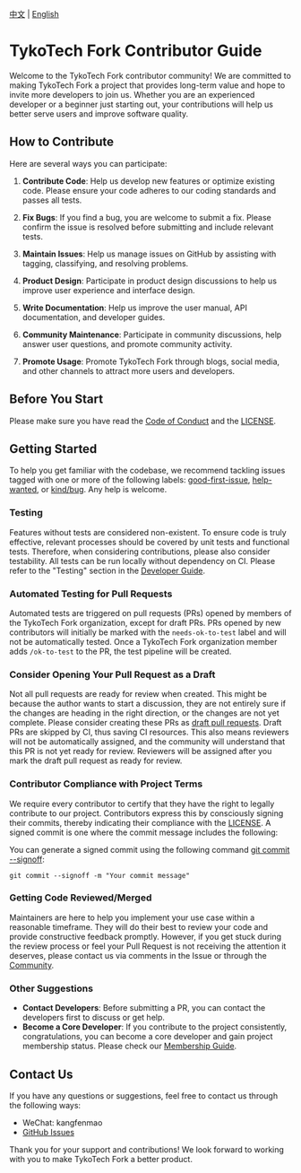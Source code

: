 [中文](./docs/CONTRIBUTING.zh.md) | [English](./CONTRIBUTING.md)

# TykoTech Fork Contributor Guide

Welcome to the TykoTech Fork contributor community! We are committed to making
TykoTech Fork a project that provides long-term value and hope to invite more
developers to join us. Whether you are an experienced developer or a beginner
just starting out, your contributions will help us better serve users and
improve software quality.

## How to Contribute

Here are several ways you can participate:

1. **Contribute Code**: Help us develop new features or optimize existing code.
   Please ensure your code adheres to our coding standards and passes all tests.

2. **Fix Bugs**: If you find a bug, you are welcome to submit a fix. Please
   confirm the issue is resolved before submitting and include relevant tests.

3. **Maintain Issues**: Help us manage issues on GitHub by assisting with
   tagging, classifying, and resolving problems.

4. **Product Design**: Participate in product design discussions to help us
   improve user experience and interface design.

5. **Write Documentation**: Help us improve the user manual, API documentation,
   and developer guides.

6. **Community Maintenance**: Participate in community discussions, help answer
   user questions, and promote community activity.

7. **Promote Usage**: Promote TykoTech Fork through blogs, social media, and
   other channels to attract more users and developers.

## Before You Start

Please make sure you have read the [Code of Conduct](CODE_OF_CONDUCT.md) and the
[LICENSE](LICENSE).

## Getting Started

To help you get familiar with the codebase, we recommend tackling issues tagged
with one or more of the following labels:
[good-first-issue](https://github.com/TykoTech/TykoTech-Fork/labels/good%20first%20issue),
[help-wanted](https://github.com/TykoTech/TykoTech-Fork/labels/help%20wanted),
or [kind/bug](https://github.com/TykoTech/TykoTech-Fork/labels/kind%2Fbug). Any
help is welcome.

### Testing

Features without tests are considered non-existent. To ensure code is truly
effective, relevant processes should be covered by unit tests and functional
tests. Therefore, when considering contributions, please also consider
testability. All tests can be run locally without dependency on CI. Please refer
to the "Testing" section in the [Developer Guide](docs/dev.md).

### Automated Testing for Pull Requests

Automated tests are triggered on pull requests (PRs) opened by members of the
TykoTech Fork organization, except for draft PRs. PRs opened by new contributors
will initially be marked with the `needs-ok-to-test` label and will not be
automatically tested. Once a TykoTech Fork organization member adds
`/ok-to-test` to the PR, the test pipeline will be created.

### Consider Opening Your Pull Request as a Draft

Not all pull requests are ready for review when created. This might be because
the author wants to start a discussion, they are not entirely sure if the
changes are heading in the right direction, or the changes are not yet complete.
Please consider creating these PRs as
[draft pull requests](https://github.blog/2019-02-14-introducing-draft-pull-requests/).
Draft PRs are skipped by CI, thus saving CI resources. This also means reviewers
will not be automatically assigned, and the community will understand that this
PR is not yet ready for review. Reviewers will be assigned after you mark the
draft pull request as ready for review.

### Contributor Compliance with Project Terms

We require every contributor to certify that they have the right to legally
contribute to our project. Contributors express this by consciously signing
their commits, thereby indicating their compliance with the [LICENSE](LICENSE).
A signed commit is one where the commit message includes the following:

You can generate a signed commit using the following command
[git commit --signoff](https://git-scm.com/docs/git-commit#Documentation/git-commit.txt---signoff):

```
git commit --signoff -m "Your commit message"
```

### Getting Code Reviewed/Merged

Maintainers are here to help you implement your use case within a reasonable
timeframe. They will do their best to review your code and provide constructive
feedback promptly. However, if you get stuck during the review process or feel
your Pull Request is not receiving the attention it deserves, please contact us
via comments in the Issue or through the [Community](README.md#-community).

### Other Suggestions

- **Contact Developers**: Before submitting a PR, you can contact the developers
  first to discuss or get help.
- **Become a Core Developer**: If you contribute to the project consistently,
  congratulations, you can become a core developer and gain project membership
  status. Please check our
  [Membership Guide](https://github.com/CherryHQ/community/blob/main/docs/membership.en.md).

## Contact Us

If you have any questions or suggestions, feel free to contact us through the
following ways:

- WeChat: kangfenmao
- [GitHub Issues](https://github.com/TykoTech/TykoTech-Fork/issues)

Thank you for your support and contributions! We look forward to working with
you to make TykoTech Fork a better product.
